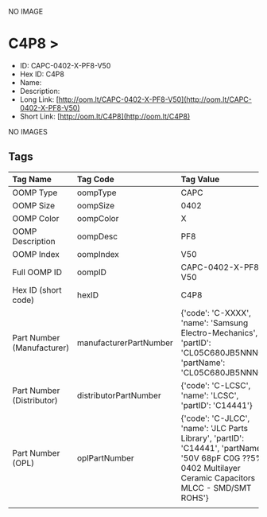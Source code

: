 


  
NO IMAGE  
# C4P8 > 

- ID: CAPC-0402-X-PF8-V50
- Hex ID: C4P8
- Name: 
- Description: 
- Long Link: [http://oom.lt/CAPC-0402-X-PF8-V50](http://oom.lt/CAPC-0402-X-PF8-V50)
- Short Link: [http://oom.lt/C4P8](http://oom.lt/C4P8)
  
NO IMAGES  
## Tags
  

|Tag Name|Tag Code|Tag Value|
| :--- | :--- | :--- |
|OOMP Type|oompType|CAPC|
|OOMP Size|oompSize|0402|
|OOMP Color|oompColor|X|
|OOMP Description|oompDesc|PF8|
|OOMP Index|oompIndex|V50|
|Full OOMP ID|oompID|CAPC-0402-X-PF8-V50|
|Hex ID (short code)|hexID|C4P8|
|Part Number (Manufacturer)|manufacturerPartNumber|{'code': 'C-XXXX', 'name': 'Samsung Electro-Mechanics', 'partID': 'CL05C680JB5NNNC', 'partName': 'CL05C680JB5NNNC'}|
|Part Number (Distributor)|distributorPartNumber|{'code': 'C-LCSC', 'name': 'LCSC', 'partID': 'C14441'}|
|Part Number (OPL)|oplPartNumber|{'code': 'C-JLCC', 'name': 'JLC Parts Library', 'partID': 'C14441', 'partName': '50V 68pF C0G ??5% 0402  Multilayer Ceramic Capacitors MLCC - SMD/SMT ROHS'}|
||||

